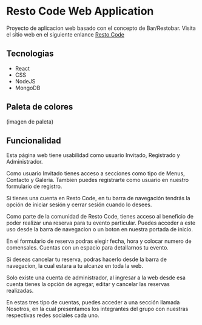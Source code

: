 <h1>Resto Code Web Application</h1>
<p>Proyecto de aplicacion web basado con el concepto de Bar/Restobar. Visita el sitio web en el siguiente enlance <a href="https://restocode.netlify.app/" target="_blank">Resto Code</a></p>

<h2>Tecnologias</h2>
<ul>
  <li>React</li>
  <li>CSS</li>
  <li>NodeJS</li>
  <li>MongoDB</li>
</ul>
<h2>Paleta de colores</h2>
<p>(imagen de paleta)</p>
<h2>Funcionalidad</h2>
<p>Esta página web tiene usabilidad como usuario Invitado, Registrado y Administrador.</p>
<p>Como usuario Invitado tienes acceso a secciones como tipo de Menus, Contacto y Galeria. Tambien puedes registrarte como usuario en nuestro formulario de registro.</p>

<p>Si tienes una cuenta en Resto Code, en tu barra de navegación tendrás la opción de iniciar sesión y cerrar sesión cuando lo desees.</p>

<p>Como parte de la comunidad de Resto Code, tienes acceso al beneficio de poder realizar una reserva para tu evento particular. Puedes acceder a este uso desde la barra de navegacion o un boton en nuestra portada de inicio.</p>

<p>En el formulario de reserva podras elegir fecha, hora y colocar numero de comensales. Cuentas con un espacio para detallarnos tu evento. </p>
<p>Si deseas cancelar tu reserva, podras hacerlo desde la barra de navegacion, la cual estara a tu alcanze en toda la web.</p>

<p>Solo existe una cuenta de administrador, al ingresar a la web desde esa cuenta tienes la opción de agregar, editar y cancelar las reservas realizadas.</p>
<p>En estas tres tipo de cuentas, puedes acceder a una sección llamada Nosotros, en la cual presentamos los integrantes del grupo con nuestras respectivas redes sociales cada uno.</p>
